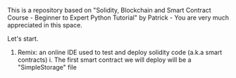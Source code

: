 This is a repository based on "Solidity, Blockchain and Smart Contract Course - Beginner to Expert Python Tutorial" by Patrick - You are very much appreciated in this space. 

Let's start. 

1. Remix: an online IDE used to test and deploy solidity code (a.k.a smart contracts)
	i. The first smart contract we will deploy will be a "SimpleStorage" file

	
